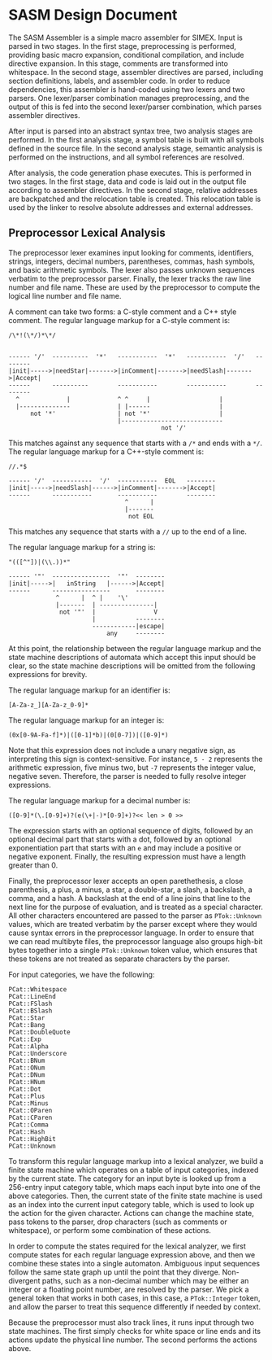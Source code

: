 SASM Design Document
====================

The SASM Assembler is a simple macro assembler for SIMEX.  Input is parsed in
two stages.  In the first stage, preprocessing is performed, providing basic
macro expansion, conditional compilation, and include directive expansion.  In
this stage, comments are transformed into whitespace.  In the second stage,
assembler directives are parsed, including section definitions, labels, and
assembler code.  In order to reduce dependencies, this assembler is hand-coded
using two lexers and two parsers.  One lexer/parser combination manages
preprocessing, and the output of this is fed into the second lexer/parser
combination, which parses assembler directives.

After input is parsed into an abstract syntax tree, two analysis stages are
performed.  In the first analysis stage, a symbol table is built with all
symbols defined in the source file.  In the second analysis stage, semantic
analysis is performed on the instructions, and all symbol references are
resolved.

After analysis, the code generation phase executes.  This is performed in two
stages.  In the first stage, data and code is laid out in the output file
according to assembler directives.  In the second stage, relative addresses are
backpatched and the relocation table is created.  This relocation table is used
by the linker to resolve absolute addresses and external addresses.

Preprocessor Lexical Analysis
-----------------------------

The preprocessor lexer examines input looking for comments, identifiers,
strings, integers, decimal numbers, parentheses, commas, hash symbols, and basic
arithmetic symbols.  The lexer also passes unknown sequences verbatim to the
preprocessor parser.  Finally, the lexer tracks the raw line number and file
name.  These are used by the preprocessor to compute the logical line number and
file name.

A comment can take two forms: a C-style comment and a C++ style comment.  The
regular language markup for a C-style comment is:

    /\*!(\*/)*\*/


    ------ '/'  ----------  '*'   -----------  '*'   -----------  '/'   --------
    |init|----->|needStar|------->|inComment|------->|needSlash|------->|Accept|
    ------      ----------        -----------        -----------        --------
      ^             |             ^ ^     |                   |
      |--------------             | |------                   |
          not '*'                 | not '*'                   |
                                  |----------------------------
                                              not '/'

This matches against any sequence that starts with a `/*` and ends with a `*/`.
The regular language markup for a C++-style comment is:

    //.*$

    ------ '/'  -----------  '/'  -----------  EOL   --------
    |init|----->|needSlash|------>|inComment|------->|Accept|
    ------      -----------       -----------        --------
                                    ^      |
                                    |-------
                                     not EOL

This matches any sequence that starts with a `//` up to the end of a line.

The regular language markup for a string is:

    "(([^"])|(\\.))*"

    ------ '"'  ----------------  '"'  --------
    |init|----->|   inString   |------>|Accept|
    ------      ----------------       --------
                 ^      |  ^ |    '\'
                 |-------  | ---------------|
                  not '"'  |                V
                           |           --------
                           ------------|escape|
                               any     --------

At this point, the relationship between the regular language markup and the
state machine descriptions of automata which accept this input should be clear,
so the state machine descriptions will be omitted from the following expressions
for brevity.

The regular language markup for an identifier is:

    [A-Za-z_][A-Za-z_0-9]*

The regular language markup for an integer is:

    (0x[0-9A-Fa-f]*)|([0-1]*b)|(0[0-7])|([0-9]*)

Note that this expression does not include a unary negative sign, as
interpreting this sign is context-sensitive. For instance, `5 - 2` represents
the arithmetic expression, five minus two, but `-7` represents the integer
value, negative seven.  Therefore, the parser is needed to fully resolve integer
expressions.

The regular language markup for a decimal number is:

    ([0-9]*(\.[0-9]+)?(e(\+|-)*[0-9]+)?<< len > 0 >>

The expression starts with an optional sequence of digits, followed by an
optional decimal part that starts with a dot, followed by an optional
exponentiation part that starts with an `e` and may include a positive or
negative exponent.  Finally, the resulting expression must have a length greater
than 0.

Finally, the preprocessor lexer accepts an open parethethesis, a close
parenthesis, a plus, a minus, a star, a double-star, a slash, a backslash, a
comma, and a hash.  A backslash at the end of a line joins that line to the next
line for the purpose of evaluation, and is treated as a special character.  All
other characters encountered are passed to the parser as `PTok::Unknown` values,
which are treated verbatim by the parser except where they would cause syntax
errors in the preprocessor language.  In order to ensure that we can read
multibyte files, the preprocessor language also groups high-bit bytes together
into a single `PTok::Unknown` token value, which ensures that these tokens are
not treated as separate characters by the parser.

For input categories, we have the following:

    PCat::Whitespace
    PCat::LineEnd
    PCat::FSlash
    PCat::BSlash
    PCat::Star
    PCat::Bang
    PCat::DoubleQuote
    PCat::Exp
    PCat::Alpha
    PCat::Underscore
    PCat::BNum
    PCat::ONum
    PCat::DNum
    PCat::HNum
    PCat::Dot
    PCat::Plus
    PCat::Minus
    PCat::OParen
    PCat::CParen
    PCat::Comma
    PCat::Hash
    PCat::HighBit
    PCat::Unknown

To transform this regular language markup into a lexical analyzer, we build a
finite state machine which operates on a table of input categories, indexed by
the current state.  The category for an input byte is looked up from a 256-entry
input category table, which maps each input byte into one of the above
categories.  Then, the current state of the finite state machine is used as an
index into the current input category table, which is used to look up the action
for the given character.  Actions can change the machine state, pass tokens to
the parser, drop characters (such as comments or whitespace), or perform some
combination of these actions.

In order to compute the states required for the lexical analyzer, we first
compute states for each regular language expression above, and then we combine
these states into a single automaton.  Ambiguous input sequences follow the same
state graph up until the point that they diverge.  Non-divergent paths, such as
a non-decimal number which may be either an integer or a floating point number,
are resolved by the parser.  We pick a general token that works in both cases,
in this case, a `PTok::Integer` token, and allow the parser to treat this
sequence differently if needed by context.

Because the preprocessor must also track lines, it runs input through two
state machines.  The first simply checks for white space or line ends and its
actions update the physical line number.  The second performs the actions above.
